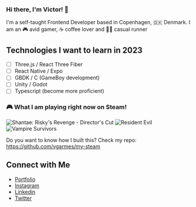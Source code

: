 ### Hi there, I'm Victor! 👋

I'm a self-taught Frontend Developer based in Copenhagen, 🇩🇰 Denmark. I am an 🎮 avid gamer, ☕️ coffee lover and 🏃🏻 casual runner

## Technologies I want to learn in 2023

- [ ] Three.js / React Three Fiber
- [ ] React Native / Expo
- [ ] GBDK / C (GameBoy development)
- [ ] Unity / Godot
- [ ] Typescript (become more proficient)

### 🎮 What I am playing right now on Steam!

<a href="https://steamcommunity.com/app/277890" target="_blank" style="text-decoration:none;">
    <img src="https://cdn.akamai.steamstatic.com/steam/apps/277890/capsule_231x87.jpg"} alt="Shantae: Risky's Revenge - Director's Cut" />
  </a><a href="https://steamcommunity.com/app/304240" target="_blank" style="text-decoration:none;">
    <img src="https://cdn.akamai.steamstatic.com/steam/apps/304240/capsule_231x87.jpg"} alt="Resident Evil" />
  </a><a href="https://steamcommunity.com/app/1794680" target="_blank" style="text-decoration:none;">
    <img src="https://cdn.akamai.steamstatic.com/steam/apps/1794680/capsule_231x87.jpg"} alt="Vampire Survivors" />
  </a>

Do you want to know how I built this? Check my repo: https://github.com/vgarmes/my-steam

## Connect with Me

- [Portfolio](https://vgarmes.github.io/portfolio/) <br/>
- [Instagram](https://www.instagram.com/vgmestre) <br/>
- [Linkedin](https://www.linkedin.com/in/vgmestre/) <br/>
- [Twitter](https://twitter.com/vgmestre) <br/>
